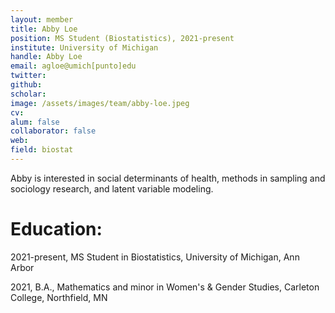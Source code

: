 ```yaml
---
layout: member
title: Abby Loe
position: MS Student (Biostatistics), 2021-present
institute: University of Michigan
handle: Abby Loe
email: agloe@umich[punto]edu
twitter: 
github: 
scholar: 
image: /assets/images/team/abby-loe.jpeg
cv: 
alum: false
collaborator: false                               
web: 
field: biostat
---
```


Abby is interested in social determinants of health, methods in sampling and sociology research, and latent variable modeling.

# Education:

2021-present, MS Student in Biostatistics, University of Michigan, Ann Arbor

2021, B.A., Mathematics and minor in Women's & Gender Studies, Carleton College, Northfield, MN
